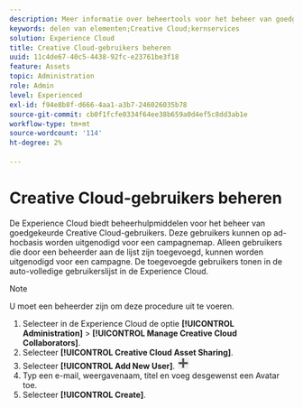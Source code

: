 ```yaml
---
description: Meer informatie over beheertools voor het beheer van goedgekeurde Creative Cloud-gebruikers in Experience Cloud.
keywords: delen van elementen;Creative Cloud;kernservices
solution: Experience Cloud
title: Creative Cloud-gebruikers beheren
uuid: 11c4de67-40c5-4438-92fc-e23761be3f18
feature: Assets
topic: Administration
role: Admin
level: Experienced
exl-id: f94e8b8f-d666-4aa1-a3b7-246026035b78
source-git-commit: cb0f1fcfe0334f64ee38b659a0d4ef5c8dd3ab1e
workflow-type: tm+mt
source-wordcount: '114'
ht-degree: 2%

---
```


# Creative Cloud-gebruikers beheren

De Experience Cloud biedt beheerhulpmiddelen voor het beheer van goedgekeurde Creative Cloud-gebruikers. Deze gebruikers kunnen op ad-hocbasis worden uitgenodigd voor een campagnemap. Alleen gebruikers die door een beheerder aan de lijst zijn toegevoegd, kunnen worden uitgenodigd voor een campagne. De toegevoegde gebruikers tonen in de auto-volledige gebruikerslijst in de Experience Cloud.

>[!NOTE]
>
>U moet een beheerder zijn om deze procedure uit te voeren.

1. Selecteer in de Experience Cloud de optie **[!UICONTROL Administration]** > **[!UICONTROL Manage Creative Cloud Collaborators]**.
1. Selecteer **[!UICONTROL Creative Cloud Asset Sharing]**.
1. Selecteer **[!UICONTROL Add New User]**.  ![nieuwe gebruiker toevoegen](assets/mac_add_icon.png)
1. Typ een e-mail, weergavenaam, titel en voeg desgewenst een Avatar toe.
1. Selecteer **[!UICONTROL Create]**.
